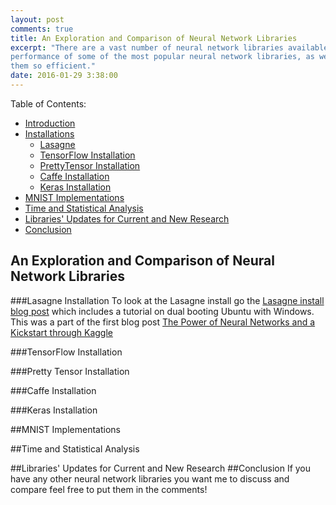 ```yaml
---
layout: post
comments: true
title: An Exploration and Comparison of Neural Network Libraries
excerpt: "There are a vast number of neural network libraries available to use. In this post, we will explore and compare the
performance of some of the most popular neural network libraries, as well as what happens behind the scenes in order to make 
them so efficient."
date: 2016-01-29 3:38:00
---
```


Table of Contents:

- [Introduction](#intro)
- [Installations](#install)
  - [Lasagne](#lasagne-install)
  - [TensorFlow Installation](#tensorflow-install)
  - [PrettyTensor Installation](#pretty-install)
  - [Caffe Installation](#caffe-install)
  - [Keras Installation](#keras-install)
- [MNIST Implementations](#implementations)
- [Time and Statistical Analysis](#analysis)
- [Libraries' Updates for Current and New Research](#updates)
- [Conclusion](#conclusion)


<a name='intro'></a>
## An Exploration and Comparison of Neural Network Libraries

<a name='install'></a>
<a name='lasagne-install'></a>
###Lasagne Installation
To look at the Lasagne install go the [Lasagne install blog post](http://pauljs.github.io/Dual-Booting-Ubuntu-and-Installing-Lasagne/) which includes a tutorial on dual booting Ubuntu with Windows. This was a part of the first blog post [The Power of Neural Networks and a Kickstart through Kaggle](http://pauljs.github.io/The-Power-of-Neural-Networks-and-a-Kickstart-through-Kaggle/)

<a name='tensorflow-install'></a>
###TensorFlow Installation

<a name='pretty-install'></a>
###Pretty Tensor Installation

<a name='caffe-install'></a>
###Caffe Installation

<a name='keras-install'></a>
###Keras Installation

<a name='implementations'></a>
##MNIST Implementations

<a name='analysis'></a>
##Time and Statistical Analysis

<a name='updates'></a>
##Libraries' Updates for Current and New Research
<a name='conclusion'></a>
##Conclusion
If you have any other neural network libraries you want me to discuss and compare feel free to put them in the comments!



